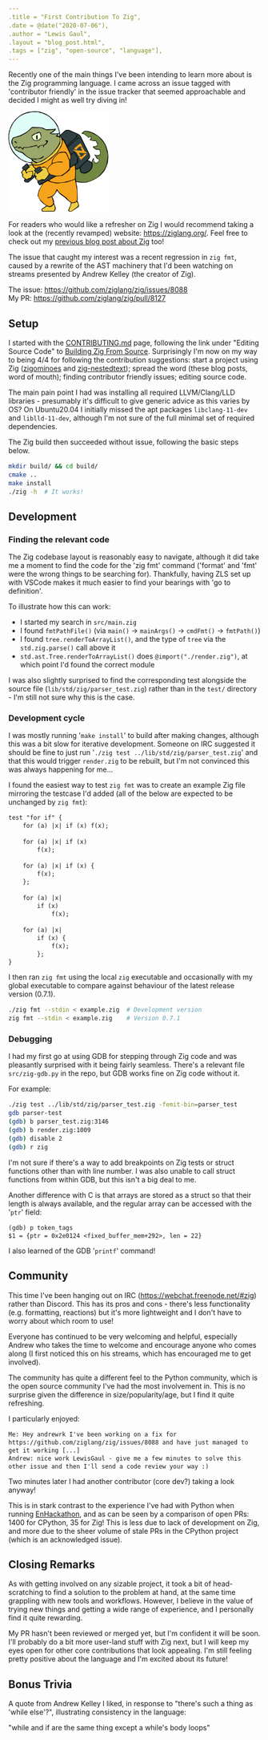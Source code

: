 ```yaml
---
.title = "First Contribution To Zig",
.date = @date("2020-07-06"),
.author = "Lewis Gaul",
.layout = "blog_post.html",
.tags = ["zig", "open-source", "language"],
---
```



Recently one of the main things I've been intending to learn more about is the Zig programming language. I came across an issue tagged with 'contributor friendly' in the issue tracker that seemed approachable and decided I might as well try diving in!

<img src="/assets/img/zig-mascot-zero.svg" id="zig-zero" alt="Zig mascot Zero the Ziguana" width="200" height="200" />

For readers who would like a refresher on Zig I would recommend taking a look at the (recently revamped) website: <https://ziglang.org/>. Feel free to check out my [previous blog post about Zig](../../../01/10/trying-zig) too!

The issue that caught my interest was a recent regression in `zig fmt`, caused by a rewrite of the AST machinery that I'd been watching on streams presented by Andrew Kelley (the creator of Zig).

The issue: <https://github.com/ziglang/zig/issues/8088>  
My PR: <https://github.com/ziglang/zig/pull/8127>


## Setup

I started with the [CONTRIBUTING.md](https://github.com/ziglang/zig/blob/master/CONTRIBUTING.md) page, following the link under "Editing Source Code" to [Building Zig From Source](https://github.com/ziglang/zig/wiki/Building-Zig-From-Source). Surprisingly I'm now on my way to being 4/4 for following the contribution suggestions: start a project using Zig ([zigominoes](https://github.com/LewisGaul/zigominoes) and [zig-nestedtext](https://github.com/LewisGaul/zig-nestedtext)); spread the word (these blog posts, word of mouth); finding contributor friendly issues; editing source code.

The main pain point I had was installing all required LLVM/Clang/LLD libraries - presumably it's difficult to give generic advice as this varies by OS? On Ubuntu20.04 I initially missed the apt packages `libclang-11-dev` and `liblld-11-dev`, although I'm not sure of the full minimal set of required dependencies.

The Zig build then succeeded without issue, following the basic steps below.

```bash
mkdir build/ && cd build/
cmake ..
make install
./zig -h  # It works!
```


## Development

### Finding the relevant code

The Zig codebase layout is reasonably easy to navigate, although it did take me a moment to find the code for the 'zig fmt' command ('format' and 'fmt' were the wrong things to be searching for). Thankfully, having ZLS set up with VSCode makes it much easier to find your bearings with 'go to definition'.

To illustrate how this can work:
 - I started my search in `src/main.zig`
 - I found `fmtPathFile()` (via `main()` -> `mainArgs()` -> `cmdFmt()` -> `fmtPath()`)
 - I found `tree.renderToArrayList()`, and the type of `tree` via the `std.zig.parse()` call above it
 - `std.ast.Tree.renderToArrayList()` does `@import("./render.zig")`, at which point I'd found the correct module

I was also slightly surprised to find the corresponding test alongside the source file (`lib/std/zig/parser_test.zig`) rather than in the `test/` directory - I'm still not sure why this is the case.


### Development cycle

I was mostly running '`make install`' to build after making changes, although this was a bit slow for iterative development. Someone on IRC suggested it should be fine to just run '`./zig test ../lib/std/zig/parser_test.zig`' and that this would trigger `render.zig` to be rebuilt, but I'm not convinced this was always happening for me...

I found the easiest way to test `zig fmt` was to create an example Zig file mirroring the testcase I'd added (all of the below are expected to be unchanged by `zig fmt`):

```zig
test "for if" {
    for (a) |x| if (x) f(x);

    for (a) |x| if (x)
        f(x);

    for (a) |x| if (x) {
        f(x);
    };

    for (a) |x|
        if (x)
            f(x);

    for (a) |x|
        if (x) {
            f(x);
        };
}
```

I then ran `zig fmt` using the local `zig` executable and occasionally with my global executable to compare against behaviour of the latest release version (0.7.1).

```bash
./zig fmt --stdin < example.zig  # Development version
zig fmt --stdin < example.zig    # Version 0.7.1
```


### Debugging

I had my first go at using GDB for stepping through Zig code and was pleasantly surprised with it being fairly seamless. There's a relevant file `src/zig-gdb.py` in the repo, but GDB works fine on Zig code without it.

For example:

```bash
./zig test ../lib/std/zig/parser_test.zig -femit-bin=parser_test
gdb parser-test
(gdb) b parser_test.zig:3146
(gdb) b render.zig:1009
(gdb) disable 2
(gdb) r zig
```

I'm not sure if there's a way to add breakpoints on Zig tests or struct functions other than with line number. I was also unable to call struct functions from within GDB, but this isn't a big deal to me.

Another difference with C is that arrays are stored as a struct so that their length is always available, and the regular array can be accessed with the '`ptr`' field:
```
(gdb) p token_tags
$1 = {ptr = 0x2e0124 <fixed_buffer_mem+292>, len = 22}
```

I also learned of the GDB '`printf`' command!


## Community

This time I've been hanging out on IRC (<https://webchat.freenode.net/#zig>) rather than Discord. This has its pros and cons - there's less functionality (e.g. formatting, reactions) but it's more lightweight and I don't have to worry about which room to use!

Everyone has continued to be very welcoming and helpful, especially Andrew who takes the time to welcome and encourage anyone who comes along (I first noticed this on his streams, which has encouraged me to get involved).

The community has quite a different feel to the Python community, which is the open source community I've had the most involvement in. This is no surprise given the difference in size/popularity/age, but I find it quite refreshing.

I particularly enjoyed:
```
Me: Hey andrewrk I've been working on a fix for https://github.com/ziglang/zig/issues/8088 and have just managed to get it working [...]
Andrew: nice work LewisGaul - give me a few minutes to solve this other issue and then I'll send a code review your way :)
```

Two minutes later I had another contributor (core dev?) taking a look anyway!

This is in stark contrast to the experience I've had with Python when running [EnHackathon](https://enhackathon.github.io/), and as can be seen by a comparison of open PRs: 1400 for CPython, 35 for Zig! This is less due to lack of development on Zig, and more due to the sheer volume of stale PRs in the CPython project (which is an acknowledged issue).


## Closing Remarks

As with getting involved on any sizable project, it took a bit of head-scratching to find a solution to the problem at hand, at the same time grappling with new tools and workflows. However, I believe in the value of trying new things and getting a wide range of experience, and I personally find it quite rewarding.

My PR hasn't been reviewed or merged yet, but I'm confident it will be soon. I'll probably do a bit more user-land stuff with Zig next, but I will keep my eyes open for other core contributions that look appealing. I'm still feeling pretty positive about the language and I'm excited about its future!


## Bonus Trivia

A quote from Andrew Kelley I liked, in response to "there's such a thing as 'while else'?", illustrating consistency in the language:

"while and if are the same thing except a while's body loops"
